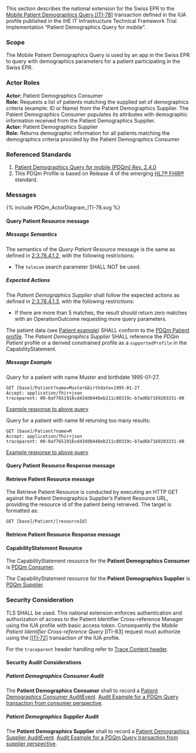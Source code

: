 This section describes the national extension for the Swiss EPR to the [Mobile Patient Demographics Query
[ITI-78]](https://profiles.ihe.net/ITI/PDQm/ITI-78.html) transaction defined in the IUA profile published in the 
IHE IT Infrastructure Technical Framework Trial Implementation “Patient Demographics Query for mobile”.

### Scope
The Mobile Patient Demographics Query is used by an app in the Swiss EPR to query with demographics parameters for
a patient participating in the Swiss EPR.

### Actor Roles
**Actor:** Patient Demographics Consumer   
**Role:** Requests a list of patients matching the supplied set of demographics criteria (example: ID or Name) from the Patient Demographics Supplier. The Patient Demographics Consumer populates its attributes with demographic information received from the Patient Demographics Supplier.   
**Actor:** Patient Demographics Supplier   
**Role:** Returns demographic information for all patients matching the demographics criteria provided by the Patient Demographics Consumer   

### Referenced Standards

1. [Patient Demographics Query for mobile (PDQm) Rev. 2.4.0](https://profiles.ihe.net/ITI/PDQm/index.html)
2. This PDQm Profile is based on Release 4 of the emerging [HL7® FHIR®](https://hl7.org/fhir/R4/index.html) standard.

### Messages

<div>{% include PDQm_ActorDiagram_ITI-78.svg %}</div>

#### Query Patient Resource message

##### Message Semantics

The semantics of the _Query Patient Resource_ message is the same as defined in
[2:3.78.4.1.2](https://profiles.ihe.net/ITI/PDQm/ITI-78.html#2378412-message-semantics), with the following restrictions:

- The `telecom` search parameter SHALL NOT be used.

##### Expected Actions

The _Patient Demographics Supplier_ shall follow the expected actions as defined in
[2:3.78.4.1.3](https://profiles.ihe.net/ITI/PDQm/ITI-78.html#2378413-expected-actions), with the following restrictions:

- If there are more than 5 matches, the result should return zero matches with an OperationOutcome requesting more
  query parameters.

The patient data (see [Patient example](Patient-FranzMusterNeedsAbsoluteUrl.html)) SHALL conform to the [PDQm Patient profile](StructureDefinition-ch-pdqm-patient.html).
The _Patient Demographics Supplier_ SHALL reference the _PDQm Patient_ profile or a derived constrained profile as a
`supportedProfile` in the CapabilityStatement.

##### Message Example

Query for a patient with name Muster and birthdate 1995-01-27.

```http
GET [base]/Patient?name=Muster&birthdate=1995-01-27
Accept: application/fhir+json
traceparent: 00-0af7651916cd43dd8448eb211c80319c-b7ad6b7169203331-00
```
[Example response to above query](Bundle-PDQm-QueryResponse.json.html)

Query for a patient with name M returning too many results:

```http
GET [base]/Patient?name=M
Accept: application/fhir+json
traceparent: 00-0af7651916cd43dd8448eb211c80319c-b7ad6b7169203331-00
```
[Example response to above query](Bundle-PDQm-QueryResponseTooManyResults.json.html)

#### Query Patient Resource Response message

#### Retrieve Patient Resource message

The Retrieve Patient Resource is conducted by executing an HTTP GET against the Patient Demographics Supplier’s 
Patient Resource URL, providing the resource id of the patient being retrieved. The target is formatted as:

```http
GET [base]/Patient/[resourceId]
```

#### Retrieve Patient Resource Response message

#### CapabilityStatement Resource

The CapabilityStatement resource for the **Patient Demographics Consumer** is
[PDQm Consumer](CapabilityStatement-CH.PDQm.Consumer.html).

The CapabilityStatement resource for the **Patient Demographics Supplier** is
[PDQm Supplier](CapabilityStatement-CH.PDQm.Supplier.html).

### Security Consideration

TLS SHALL be used. This national extension enforces authentication and authorization of access to the
Patient Identifier Cross-reference Manager using the IUA profile with basic access token. Consequently
the _Mobile Patient Identifier Cross-reference Query_ [ITI-83] request must authorize using the
[[ITI-72]](https://profiles.ihe.net/ITI/IUA/index.html#372-incorporate-access-token-iti-72) transaction of the IUA profile.

For the `traceparent` header handling refer to [Trace Context header](tracecontext.html).

#### Security Audit Considerations

##### Patient Demographics Consumer Audit

The **Patient Demographics Consumer** shall to record a
[Patient Demographics Consumer AuditEvent](https://profiles.ihe.net/ITI/PDQm/StructureDefinition-IHE.PDQm.Query.Audit.Consumer.html).
[Audit Example for a PDQm Query transaction from consumer perspective](https://profiles.ihe.net/ITI/PDQm/AuditEvent-ex-auditPdqmQuery-consumer.html).

##### Patient Demographics Supplier Audit

The **Patient Demographics Supplier** shall to record a
[Patient Demographics Supplier AuditEvent](https://profiles.ihe.net/ITI/PDQm/StructureDefinition-IHE.PDQm.Query.Audit.Supplier.html).
[Audit Example for a PDQm Query transaction from supplier perspective](https://profiles.ihe.net/ITI/PDQm/AuditEvent-ex-auditPdqmQuery-supplier.html).
